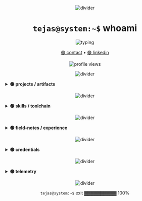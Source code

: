 <!--
Hacker-green aesthetic with discoverable dropdowns.
Inside each dropdown:
- Big highlighted (static) neon-green headings via local SVGs in /assets
- Bullet points use phase-shifted "breathing" green dots (dot-wave-0/1/2.svg)
-->

<p align="center">
  <img src="https://capsule-render.vercel.app/api?type=rect&color=00FF7F&height=2&section=header&text=&fontSize=0" alt="divider" />
</p>

<h1 align="center"><code>tejas@system:~$</code> whoami</h1>

<p align="center">
  <img
    src="https://readme-typing-svg.demolab.com?font=Fira+Code&pause=1200&color=00FF7F&center=true&vCenter=true&width=900&lines=Software+Engineer+%E2%80%A2+AI%2FML+%E2%80%A2+.NET+%E2%80%A2+Cloud;Building+RAGs%2C+tool+calling%2C+secure+backends;Curiosity-driven.+Minimal+footprint."
    alt="typing"
  />
</p>

<p align="center">
  <a href="mailto:tejasm.dev@outlook.com">🟢 contact</a> •
  <a href="https://linkedin.com/in/tejas-m-65656b281" target="_blank">🟢 linkedin</a>
</p>

<p align="center">
  <img src="https://komarev.com/ghpvc/?username=tejasm-189&label=VISITS&color=00ff7f&style=flat" alt="profile views" />
</p>

<p align="center">
  <img src="https://capsule-render.vercel.app/api?type=rect&color=00FF7F&height=2&section=header&text=&fontSize=0" alt="divider" />
</p>

<details>
  <summary><strong>🟢 projects / artifacts</strong></summary>

  <p align="center">
    <img
      src="https://readme-typing-svg.demolab.com?font=Fira+Code&size=16&pause=800&color=00FF7F&width=250&lines=projects+%2F+artifacts"
      alt="projects / artifacts"
    />
  </p>

  <p><img src="./assets/header-projects.svg" alt="projects / artifacts" /></p>

  - <img src="./assets/dot-wave-0.svg" width="10" height="10" alt="•" />&nbsp; WiseONE — AI‑Driven HRMS
    - <img src="./assets/dot-wave-1.svg" width="10" height="10" alt="•" />&nbsp; spotlight‑search across DB; LLM assistant with function/tool calling
    - <img src="./assets/dot-wave-2.svg" width="10" height="10" alt="•" />&nbsp; secure query validation and real‑time, identity‑aware responses (EmpId)
    - <img src="./assets/dot-wave-0.svg" width="10" height="10" alt="•" />&nbsp; stack: <code>C#</code> <code>.NET</code> <code>LLMs</code> <code>RAG</code> <code>Qdrant</code> <code>SignalR</code>

  - <img src="./assets/dot-wave-1.svg" width="10" height="10" alt="•" />&nbsp; Wise Maestro — Enterprise AI Knowledge (Perplexity‑like)
    - <img src="./assets/dot-wave-2.svg" width="10" height="10" alt="•" />&nbsp; multi‑model RAG (Gemini + OpenAI), schema tuned in Qdrant
    - <img src="./assets/dot-wave-0.svg" width="10" height="10" alt="•" />&nbsp; resilient chat formatting + rate‑limit retries
    - <img src="./assets/dot-wave-1.svg" width="10" height="10" alt="•" />&nbsp; stack: <code>C#</code> <code>RAG</code> <code>LLMs</code> <code>Qdrant</code>

  - <img src="./assets/dot-wave-2.svg" width="10" height="10" alt="•" />&nbsp; Adaptive SOC
    - <img src="./assets/dot-wave-0.svg" width="10" height="10" alt="•" />&nbsp; automated threat detection: Wazuh + VirusTotal via Shuffle workflows
    - <img src="./assets/dot-wave-1.svg" width="10" height="10" alt="•" />&nbsp; multi‑cloud VM deployments (GCP/DO/AWS)
    - <img src="./assets/dot-wave-2.svg" width="10" height="10" alt="•" />&nbsp; stack: <code>Linux</code> <code>Wazuh</code> <code>Shuffle</code> <code>Cloud</code>
</details>

<p align="center">
  <img src="https://capsule-render.vercel.app/api?type=rect&color=00FF7F&height=1&section=header&text=&fontSize=0" alt="divider" />
</p>

<details>
  <summary><strong>🟢 skills / toolchain</strong></summary>

  <p align="center">
    <img
      src="https://readme-typing-svg.demolab.com?font=Fira+Code&size=16&pause=800&color=00FF7F&width=240&lines=skills+%2F+toolchain"
      alt="skills / toolchain"
    />
  </p>

  <p><img src="./assets/header-skills.svg" alt="skills / toolchain" /></p>

  - <img src="./assets/dot-wave-0.svg" width="10" height="10" alt="•" />&nbsp; langs: <code>C</code> <code>C#</code> <code>Python</code> <code>JavaScript</code>
  - <img src="./assets/dot-wave-1.svg" width="10" height="10" alt="•" />&nbsp; frameworks: <code>.NET Core</code> <code>Blazor</code> • ui: <code>MudBlazor</code>
  - <img src="./assets/dot-wave-2.svg" width="10" height="10" alt="•" />&nbsp; ai/ml: <code>LLMs</code> <code>RAG</code> <code>NLP</code> <code>Deep Learning</code>
  - <img src="./assets/dot-wave-0.svg" width="10" height="10" alt="•" />&nbsp; data: <code>Pandas</code> <code>NumPy</code> <code>scikit‑learn</code> <code>Jupyter</code>
  - <img src="./assets/dot-wave-1.svg" width="10" height="10" alt="•" />&nbsp; apis: <code>REST</code> <code>Swagger</code> <code>Postman</code>
  - <img src="./assets/dot-wave-2.svg" width="10" height="10" alt="•" />&nbsp; db: <code>MongoDB</code> <code>MySQL</code> <code>PostgreSQL</code> <code>SQL</code> • vectors: <code>Qdrant</code>
  - <img src="./assets/dot-wave-0.svg" width="10" height="10" alt="•" />&nbsp; devops: <code>GitHub Actions</code> • testing: <code>Unit Testing</code>
  - <img src="./assets/dot-wave-1.svg" width="10" height="10" alt="•" />&nbsp; sec: <code>Cyber Security</code> <code>Ethical Hacking</code>
  - <img src="./assets/dot-wave-2.svg" width="10" height="10" alt="•" />&nbsp; tools: <code>Git</code> <code>VS Code</code> <code>Azure Boards</code>
</details>

<p align="center">
  <img src="https://capsule-render.vercel.app/api?type=rect&color=00FF7F&height=1&section=header&text=&fontSize=0" alt="divider" />
</p>

<details>
  <summary><strong>🟢 field-notes / experience</strong></summary>

  <p align="center">
    <img
      src="https://readme-typing-svg.demolab.com?font=Fira+Code&size=16&pause=800&color=00FF7F&width=260&lines=field-notes+%2F+experience"
      alt="field-notes / experience"
    />
  </p>

  <p><img src="./assets/header-field-notes.svg" alt="field-notes / experience" /></p>

  <b>WISEWORK — Software Engineer (Feb 2025 – Present)</b>
  - <img src="./assets/dot-wave-0.svg" width="10" height="10" alt="•" />&nbsp; LLM function‑calling to execute backend ops (SQL, asset mgmt) from natural language
  - <img src="./assets/dot-wave-1.svg" width="10" height="10" alt="•" />&nbsp; Secure APIs and SignalR with manual JWT validation; identity flow via EmpId
  - <img src="./assets/dot-wave-2.svg" width="10" height="10" alt="•" />&nbsp; Dynamic SQL sanity checks blocking DML/DDL abuse
  - <img src="./assets/dot-wave-0.svg" width="10" height="10" alt="•" />&nbsp; RAG pipeline with Qdrant; retries for rate‑limited providers
  - <img src="./assets/dot-wave-1.svg" width="10" height="10" alt="•" />&nbsp; Unified chat formatting for Gemini/OpenAI; rigorous integration testing

  <b>Cyber Secured India — Cyber Security & DFIR Intern (Sep 2024 – Nov 2024)</b>
  - <img src="./assets/dot-wave-2.svg" width="10" height="10" alt="•" />&nbsp; Forensics with Autopsy/FTK/Wireshark; DPI and incident analysis
  - <img src="./assets/dot-wave-0.svg" width="10" height="10" alt="•" />&nbsp; OWASP Top‑10 labs; threat hunting with SIEM + MITRE ATT&CK
  - <img src="./assets/dot-wave-1.svg" width="10" height="10" alt="•" />&nbsp; 3‑hour machine‑pwning CTF (certified)
</details>

<p align="center">
  <img src="https://capsule-render.vercel.app/api?type=rect&color=00FF7F&height=1&section=header&text=&fontSize=0" alt="divider" />
</p>

<details>
  <summary><strong>🟢 credentials</strong></summary>

  <p align="center">
    <img
      src="https://readme-typing-svg.demolab.com?font=Fira+Code&size=16&pause=800&color=00FF7F&width=220&lines=credentials"
      alt="credentials"
    />
  </p>

  <p><img src="./assets/header-credentials.svg" alt="credentials" /></p>

  - <img src="./assets/dot-wave-0.svg" width="10" height="10" alt="•" />&nbsp; AWS Prompt Engineering (AWS Skill Builder)
  - <img src="./assets/dot-wave-1.svg" width="10" height="10" alt="•" />&nbsp; Google AI Essentials (Coursera)
  - <img src="./assets/dot-wave-2.svg" width="10" height="10" alt="•" />&nbsp; Google Cybersecurity Specialization (Coursera)
  - <img src="./assets/dot-wave-0.svg" width="10" height="10" alt="•" />&nbsp; EC‑Council SQL Injection (EC‑Council)
  - <img src="./assets/dot-wave-1.svg" width="10" height="10" alt="•" />&nbsp; SWAYAM Soft Skills (NPTEL)
  - <img src="./assets/dot-wave-2.svg" width="10" height="10" alt="•" />&nbsp; Cyber Security & Digital Forensics (CSI)

  <br/>
  <b>Education</b>
  - <img src="./assets/dot-wave-0.svg" width="10" height="10" alt="•" />&nbsp; B.E. CSE — NMIT (2021–2025) — CGPA: 8.18/10
  - <img src="./assets/dot-wave-1.svg" width="10" height="10" alt="•" />&nbsp; HSC — 94.5% — Sri Sathya Sai Loka Seva PU College, Alike (2021)
  - <img src="./assets/dot-wave-2.svg" width="10" height="10" alt="•" />&nbsp; SSLC — 90.2% — Sri Sathya Sai Loka Seva Vidya Kendra, Alike (2019)
</details>

<p align="center">
  <img src="https://capsule-render.vercel.app/api?type=rect&color=00FF7F&height=1&section=header&text=&fontSize=0" alt="divider" />
</p>

<details>
  <summary><strong>🟢 telemetry</strong></summary>

  <p align="center">
    <img
      src="https://readme-typing-svg.demolab.com?font=Fira+Code&size=16&pause=800&color=00FF7F&width=180&lines=telemetry"
      alt="telemetry"
    />
  </p>

  <p><img src="./assets/header-telemetry.svg" alt="telemetry" /></p>

  <p>
    <img src="https://github-readme-stats.vercel.app/api?username=tejasm-189&show_icons=true&theme=merko&hide_title=true" height="160" />
    <img src="https://streak-stats.demolab.com?user=tejasm-189&theme=merko" height="160" />
  </p>
  <p>
    <img src="https://github-readme-stats.vercel.app/api/top-langs/?username=tejasm-189&layout=compact&theme=merko&hide=html,css" height="160" />
  </p>
</details>

<p align="center">
  <img src="https://capsule-render.vercel.app/api?type=rect&color=00FF7F&height=2&section=header&text=&fontSize=0" alt="divider" />
</p>

<p align="center"><code>tejas@system:~$</code> exit ▓▓▓▓▓▓▓▓▓▓ 100%</p>
